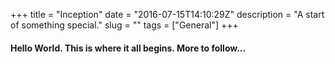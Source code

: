 +++
title = "Inception"
date = "2016-07-15T14:10:29Z"
description = "A start of something special."
slug = ""
tags = ["General"]
+++


#### Hello World. This is where it all begins. More to follow...
